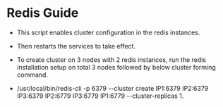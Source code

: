 # Redis Guide

- This script enables cluster configuration in the redis instances.

- Then restarts the services to take effect.

- To create cluster on 3 nodes with 2 redis instances, run the redis installation setup on total 3 nodes followed by below cluster forming command.

- /usr/local/bin/redis-cli -p 6379 --cluster create IP1:6379 IP2:6379 IP3:6379 IP2:6779 IP3:6779 IP1:6779 --cluster-replicas 1.
